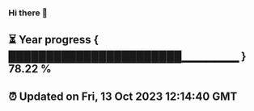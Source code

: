 ### Hi there 👋
⏳ Year progress { ███████████████████████▁▁▁▁▁▁▁ } 78.22 %
---
⏰ Updated on Fri, 13 Oct 2023 12:14:40 GMT
---
